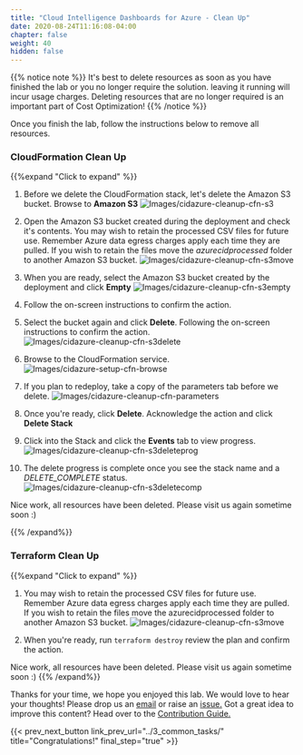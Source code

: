 ```yaml
---
title: "Cloud Intelligence Dashboards for Azure - Clean Up"
date: 2020-08-24T11:16:08-04:00
chapter: false
weight: 40
hidden: false
---
```


{{% notice note %}}
It's best to delete resources as soon as you have finished the lab or you no longer require the solution. leaving it running will incur usage charges. Deleting resources that are no longer required is an important part of Cost Optimization!
{{% /notice %}} 

Once you finish the lab, follow the instructions below to remove all resources.

### CloudFormation Clean Up
{{%expand "Click to expand" %}}

1. Before we delete the CloudFormation stack, let's delete the Amazon S3 bucket. Browse to **Amazon S3**
![Images/cidazure-cleanup-cfn-s3](/Cost/300_Cloud_Intelligence_Dashboard_for_Azure/Images/cidazure-cleanup-cfn-s3.png?width=1000px)

2. Open the Amazon S3 bucket created during the deployment and check it's contents. You may wish to retain the processed CSV files for future use. Remember Azure data egress charges apply each time they are pulled. If you wish to retain the files move the *azurecidprocessed* folder to another Amazon S3 bucket.
![Images/cidazure-cleanup-cfn-s3move](/Cost/300_Cloud_Intelligence_Dashboard_for_Azure/Images/cidazure-cleanup-cfn-s3move.png?width=1000px)

3. When you are ready, select the Amazon S3 bucket created by the deployment and click **Empty**
![Images/cidazure-cleanup-cfn-s3empty](/Cost/300_Cloud_Intelligence_Dashboard_for_Azure/Images/cidazure-cleanup-cfn-s3empty.png?width=1000px)

4. Follow the on-screen instructions to confirm the action.

5. Select the bucket again and click **Delete**. Following the on-screen instructions to confirm the action.
![Images/cidazure-cleanup-cfn-s3delete](/Cost/300_Cloud_Intelligence_Dashboard_for_Azure/Images/cidazure-cleanup-cfn-s3delete.png?width=500px)

6. Browse to the CloudFormation service.
![Images/cidazure-setup-cfn-browse](/Cost/300_Cloud_Intelligence_Dashboard_for_Azure/Images/cidazure-setup-cfn-browse.png?width=1000px)

7. If you plan to redeploy, take a copy of the parameters tab before we delete.
![Images/cidazure-cleanup-cfn-parameters](/Cost/300_Cloud_Intelligence_Dashboard_for_Azure/Images/cidazure-cleanup-cfn-parameters.png?width=1000px)

7. Once you're ready, click **Delete**. Acknowledge the action and click **Delete Stack**

8. Click into the Stack and click the **Events** tab to view progress.
![Images/cidazure-cleanup-cfn-s3deleteprog](/Cost/300_Cloud_Intelligence_Dashboard_for_Azure/Images/cidazure-cleanup-cfn-s3deleteprog.png?width=1000px)

9. The delete progress is complete once you see the stack name and a *DELETE_COMPLETE* status.
![Images/cidazure-cleanup-cfn-s3deletecomp](/Cost/300_Cloud_Intelligence_Dashboard_for_Azure/Images/cidazure-cleanup-cfn-s3deletecomp.png?width=1000px)

Nice work, all resources have been deleted. Please visit us again sometime soon :)

{{% /expand%}}

### Terraform Clean Up
{{%expand "Click to expand" %}}

1. You may wish to retain the processed CSV files for future use. Remember Azure data egress charges apply each time they are pulled. If you wish to retain the files move the azurecidprocessed folder to another Amazon S3 bucket. 
![Images/cidazure-cleanup-cfn-s3move](/Cost/300_Cloud_Intelligence_Dashboard_for_Azure/Images/cidazure-cleanup-cfn-s3move.png?width=1000px)

2. When you're ready, run `terraform destroy` review the plan and confirm the action.

Nice work, all resources have been deleted. Please visit us again sometime soon :)
{{% /expand%}}

Thanks for your time, we hope you enjoyed this lab. We would love to hear your thoughts! Please drop us an [email](mailto:cloud-intelligence-dashboards@amazon.com) or raise an [issue.](/contributing/02_reportingbugs/) Got a great idea to improve this content? Head over to the [Contribution Guide.](/contributing/)

{{< prev_next_button link_prev_url="../3_common_tasks/"  title="Congratulations!" final_step="true" >}}